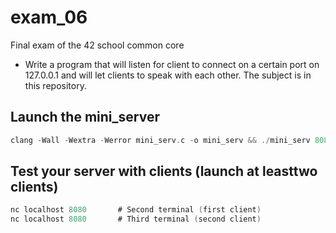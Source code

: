 # exam_06
Final exam of the 42 school common core 
- Write a program that will listen for client to connect on a certain port on 127.0.0.1 and will let clients to speak with each other.
The subject is in this repository.

## Launch the mini_server
```c
clang -Wall -Wextra -Werror mini_serv.c -o mini_serv && ./mini_serv 8080	# First terminal (server)
```

## Test your server with clients (launch at leasttwo clients)
```c
nc localhost 8080		# Second terminal (first client)
nc localhost 8080		# Third terminal (second client)
```
